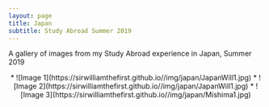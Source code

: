 ```yaml
---
layout: page
title: Japan
subtitle: Study Abroad Summer 2019
---
```

<script src="/js/md-gallery.js"></script>

A gallery of images from my Study Abroad experience in Japan, Summer 2019

<p align="center">
* ![Image 1](https://sirwilliamthefirst.github.io//img/japan/JapanWill1.jpg)
* ![Image 2](https://sirwilliamthefirst.github.io//img/japan/JapanWill1.jpg)
* ![Image 3](https://sirwilliamthefirst.github.io//img/japan/Mishima1.jpg)
 </p>
  
<script>
    md_gallery();
</script>
